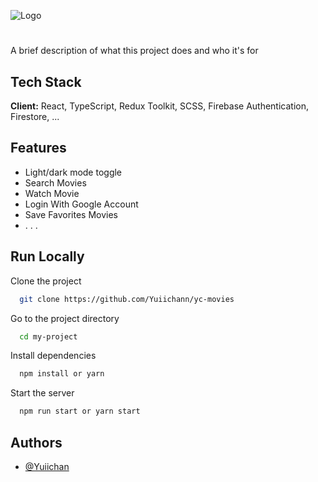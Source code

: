 
![Logo](https://ycmovies.vercel.app/favicon.png)


<h1></h1>

A brief description of what this project does and who it's for


## Tech Stack

**Client:** React, TypeScript, Redux Toolkit, SCSS, Firebase Authentication, Firestore, ...




## Features

- Light/dark mode toggle
- Search Movies
- Watch Movie
- Login With Google Account
- Save Favorites Movies
- . . .



## Run Locally

Clone the project

```bash
  git clone https://github.com/Yuiichann/yc-movies
```

Go to the project directory

```bash
  cd my-project
```

Install dependencies

```bash
  npm install or yarn
```

Start the server

```bash
  npm run start or yarn start
```


## Authors

- [@Yuiichan](https://www.github.com/Yuiichan)

